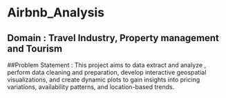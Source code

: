 # Airbnb_Analysis

## Domain : Travel Industry, Property management and Tourism

##Problem Statement :
This project aims to data extract and analyze , perform data cleaning and preparation, develop interactive geospatial visualizations, and create dynamic plots to gain insights into pricing variations, availability patterns, and location-based trends.
